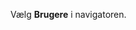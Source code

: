 <!-- markdownlint-disable-file MD041 -->
Vælg <i class="ph ph-user" aria-hidden="true"></i> **Brugere** i navigatoren.
